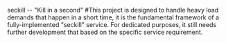 seckill -- "Kill in a second" 
#This project is designed to handle heavy load demands that happen in a short time, it is the fundamental framework of a fully-implemented "seckill" service. For dedicated purposes, it still needs further development that based on the specific service requirement.

